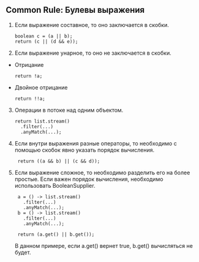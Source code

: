 ## Common Rule: Булевы выражения



1. Если выражение составное, то оно заключается в скобки.
    ```
    boolean c = (a || b);
    return (c || (d && e));
    ```
2. Если выражение унарное, то оно не заключается в скобки.
- Отрицание
    ```
    return !a;
    ```
- Двойное отрицание
    ```
    return !!a;
    ```
3. Операции в потоке над одним объектом.
    ```
   return list.stream()
      .filter(...)
      .anyMatch(...);
   ```
4. Если внутри выражения разные операторы, то необходимо с помощью скобок явно указать порядок вычисления.
   ```
    return ((a && b) || (c && d));
   ```
5. Если выражение сложное, то необходимо разделить его на более простые. Если важен порядок вычисления, необходимо
 использовать BooleanSupplier.
   ```
    a = () -> list.stream()
      .filter(...)
      .anyMatch(...);
    b = () -> list.stream()
      .filter(...)
      .anyMatch(...);
  
    return (a.get() || b.get());
    ```
   В данном примере, если a.get() вернет true, b.get() вычисляться не будет. 
